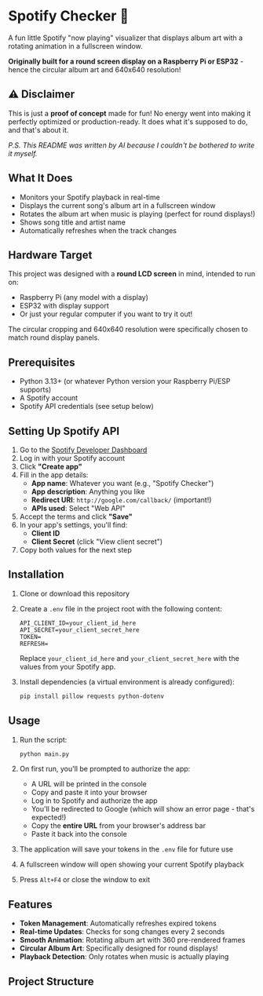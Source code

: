 # Spotify Checker 🎵

A fun little Spotify "now playing" visualizer that displays album art with a rotating animation in a fullscreen window.

**Originally built for a round screen display on a Raspberry Pi or ESP32** - hence the circular album art and 640x640 resolution!

## ⚠️ Disclaimer

This is just a **proof of concept** made for fun! No energy went into making it perfectly optimized or production-ready. It does what it's supposed to do, and that's about it. 

*P.S. This README was written by AI because I couldn't be bothered to write it myself.* 

## What It Does

- Monitors your Spotify playback in real-time
- Displays the current song's album art in a fullscreen window
- Rotates the album art when music is playing (perfect for round displays!)
- Shows song title and artist name
- Automatically refreshes when the track changes

## Hardware Target

This project was designed with a **round LCD screen** in mind, intended to run on:
- Raspberry Pi (any model with a display)
- ESP32 with display support
- Or just your regular computer if you want to try it out!

The circular cropping and 640x640 resolution were specifically chosen to match round display panels.

## Prerequisites

- Python 3.13+ (or whatever Python version your Raspberry Pi/ESP supports)
- A Spotify account
- Spotify API credentials (see setup below)

## Setting Up Spotify API

1. Go to the [Spotify Developer Dashboard](https://developer.spotify.com/dashboard)
2. Log in with your Spotify account
3. Click **"Create app"**
4. Fill in the app details:
   - **App name**: Whatever you want (e.g., "Spotify Checker")
   - **App description**: Anything you like
   - **Redirect URI**: `http://google.com/callback/` (important!)
   - **APIs used**: Select "Web API"
5. Accept the terms and click **"Save"**
6. In your app's settings, you'll find:
   - **Client ID**
   - **Client Secret** (click "View client secret")
7. Copy both values for the next step

## Installation

1. Clone or download this repository

2. Create a `.env` file in the project root with the following content:
   ```
   API_CLIENT_ID=your_client_id_here
   API_SECRET=your_client_secret_here
   TOKEN=
   REFRESH=
   ```
   Replace `your_client_id_here` and `your_client_secret_here` with the values from your Spotify app.

3. Install dependencies (a virtual environment is already configured):
   ```bash
   pip install pillow requests python-dotenv
   ```

## Usage

1. Run the script:
   ```bash
   python main.py
   ```

2. On first run, you'll be prompted to authorize the app:
   - A URL will be printed in the console
   - Copy and paste it into your browser
   - Log in to Spotify and authorize the app
   - You'll be redirected to Google (which will show an error page - that's expected!)
   - Copy the **entire URL** from your browser's address bar
   - Paste it back into the console

3. The application will save your tokens in the `.env` file for future use

4. A fullscreen window will open showing your current Spotify playback

5. Press `Alt+F4` or close the window to exit

## Features

- **Token Management**: Automatically refreshes expired tokens
- **Real-time Updates**: Checks for song changes every 2 seconds
- **Smooth Animation**: Rotating album art with 360 pre-rendered frames
- **Circular Album Art**: Specifically designed for round displays!
- **Playback Detection**: Only rotates when music is actually playing

## Project Structure
